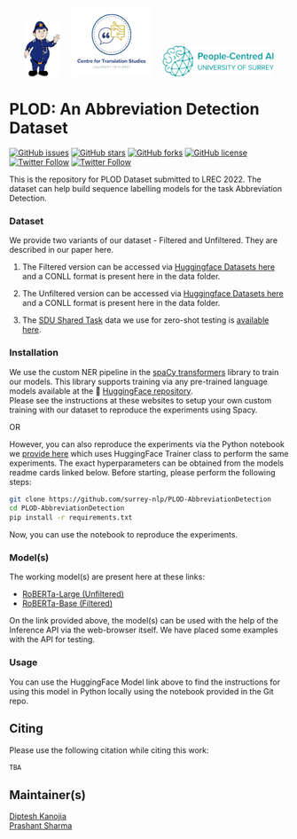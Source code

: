 <p align="center"><img src="./imgs/plod.png" alt="logo" width="65" height="100"/>&nbsp;&nbsp;&nbsp;&nbsp;&nbsp;<img src="imgs/faviconcts.png" alt="logo" width="145" height="125"/>&nbsp;&nbsp;&nbsp;&nbsp;&nbsp;<img src="imgs/aisurrey.svg" alt="logo" width="200" height="55"/></p>

# PLOD: An Abbreviation Detection Dataset  
[![GitHub issues](https://img.shields.io/github/issues/surrey-nlp/PLOD-AbbreviationDetection?style=flat-square)](https://github.com/surrey-nlp/PLOD-AbbreviationDetection/issues)
[![GitHub stars](https://img.shields.io/github/stars/surrey-nlp/PLOD-AbbreviationDetection?style=flat-square)](https://github.com/surrey-nlp/PLOD-AbbreviationDetection/stargazers)
[![GitHub forks](https://img.shields.io/github/forks/surrey-nlp/PLOD-AbbreviationDetection?style=flat-square)](https://github.com/surrey-nlp/PLOD-AbbreviationDetection/network)
[![GitHub license](https://img.shields.io/github/license/surrey-nlp/PLOD-AbbreviationDetection?style=flat-square)](https://github.com/surrey-nlp/PLOD-AbbreviationDetection)
[![Twitter Follow](https://img.shields.io/twitter/follow/CTS_Surrey?color=1DA1F2&logo=twitter&style=flat-square)](https://twitter.com/CTS_Surrey)
[![Twitter Follow](https://img.shields.io/twitter/follow/PeopleCentredAI?color=1DA1F2&logo=twitter&style=flat-square)](https://twitter.com/PeopleCentredAI)

This is the repository for PLOD Dataset submitted to LREC 2022. The dataset can help build sequence labelling models for the task Abbreviation Detection. 

### Dataset

We provide two variants of our dataset - Filtered and Unfiltered. They are described in our paper here.

1. The Filtered version can be accessed via [Huggingface Datasets here](https://huggingface.co/datasets/surrey-nlp/PLOD-filtered) and a CONLL format is present here in the data folder.<br/>

2. The Unfiltered version can be accessed via [Huggingface Datasets here](https://huggingface.co/datasets/surrey-nlp/PLOD-unfiltered) and a CONLL format is present here in the data folder.<br/>

3. The [SDU Shared Task](https://sites.google.com/view/sdu-aaai22/home) data we use for zero-shot testing is [available here](https://github.com/amirveyseh/AAAI-22-SDU-shared-task-1-AE).

### Installation

We use the custom NER pipeline in the [spaCy transformers](https://spacy.io/universe/project/spacy-transformers) library to train our models. This library supports training via any pre-trained language models available at the :rocket: [HuggingFace repository](https://huggingface.co/).<br/>
Please see the instructions at these websites to setup your own custom training with our dataset to reproduce the experiments using Spacy.

OR<br/>

However, you can also reproduce the experiments via the Python notebook we [provide here](https://github.com/surrey-nlp/PLOD-AbbreviationDetection/blob/main/nbs/fine_tuning_abbr_det.ipynb) which uses HuggingFace Trainer class to perform the same experiments. The exact hyperparameters can be obtained from the models readme cards linked below. Before starting, please perform the following steps:

```bash
git clone https://github.com/surrey-nlp/PLOD-AbbreviationDetection
cd PLOD-AbbreviationDetection
pip install -r requirements.txt
```

Now, you can use the notebook to reproduce the experiments.

### Model(s)

The working model(s) are present here at these links:<br/>

- [RoBERTa-Large (Unfiltered)](https://huggingface.co/surrey-nlp/roberta-large-finetuned-abbr)
- [RoBERTa-Base (Filtered)](https://huggingface.co/surrey-nlp/roberta-base-finetuned-abbr)

On the link provided above, the model(s) can be used with the help of the Inference API via the web-browser itself. We have placed some examples with the API for testing.<br/>

### Usage

You can use the HuggingFace Model link above to find the instructions for using this model in Python locally using the notebook provided in the Git repo. 

## Citing

Please use the following citation while citing this work:

```latex
TBA
```

## Maintainer(s)

[Diptesh Kanojia](https://dipteshkanojia.github.io) <br/>
[Prashant Sharma](http://prashantksharma.com/) <br/>



